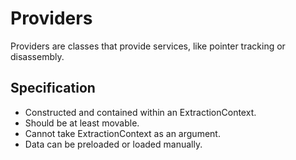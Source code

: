 # Providers
Providers are classes that provide services, like pointer tracking or disassembly.

## Specification
* Constructed and contained within an ExtractionContext.
* Should be at least movable.
* Cannot take ExtractionContext as an argument.
* Data can be preloaded or loaded manually.